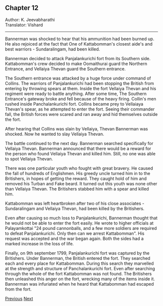 ## Chapter 12
Author: K. Jeevabharathi  
Translator: Vishard

---

Bannerman was shocked to hear that his ammunition had been burned up. He also rejoiced at the fact that One of Kattabomman's closest aide's and best warriors - Sundaralingam, had been killed. 

Bannerman decided to attack Panjalankurichi fort from its Southern side. Kattabomman's crew decided to make Oomaithurai guard the Northern Entrance, and Vellaiya Thevan guard the Southern entrance. 

The Southern entrance was attacked by a huge force under command of Collins. The warriors of Panjalankurichi had been stopping the British from entering by throwing spears at them. Inside the fort Vellaiya Thevan and his regiment were ready to battle anything. After some time, The Southern Entrance's gateway broke and fell because of the heavy firing. Collin's men rushed inside Panchalankurichi fort. Collins became prey to Vellaiaya Thevan's spear, as he attempted to enter the fort. Seeing their commander fall, the British forces were scared and ran away and hid themselves outside the fort. 

After hearing that Collins was slain by Vellaiya, Thevan Bannerman was shocked. Now he wanted to slay Vellaiya Thevan.

The battle continued to the next day. Bannerman searched specifically for Vellaiya Thevan. Bannerman announced that there would be a reward for the person who found Vellaiya Thevan and killed him. Still, no one was able to spot Vellaiya Thevan.

There was one particular youth who fought with great bravery. He caused the fall of hundreds of Englishmen. His greedy uncle turned him in to the Britishers, in hopes of getting the reward. They caught hold of him and removed his Turban and Fake beard. It turned out this youth was none other than Vellaiya Thevan. The Britishers stabbed him with a spear and killed him. 

Kattabomman was left heartbroken after two of his close associates - Sundaralingam and Vellaiya Thevan, had been killed by the Britishers. 

Even after causing so much loss to Panjalankurichi, Bannerman thought that he would not be able to enter the fort easily. He wrote to higher officials at Palayamkottai 
"24 pound cannonballs, and a few more soldiers are required to defeat Panjalankurichi. Only then can we arrest Kattabomman". His request was accepted and the war began again. Both the sides had a marked increase in the loss of life.

Finally, on 9th september 1799, Panjalankurichi fort was captured by the Britishers. Under Bannerman, the British entered the fort. They searched each and every place for Kattabomman. During this search they marvelled at the strength and structure of Panchalankurichi fort. Even after searching through the whole of the fort Kattabomman was not found. The Britishers then unleashed this anger on the fort, wrecking many of the items inside it. Bannerman was infuriated when he heard that Kattabomman had escaped from the fort.

<span class="prev">[Previous](./chapter-11.md)</span>
<span class="next">[Next](./chapter-13.md)</span>